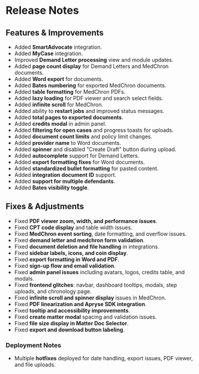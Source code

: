 # Release Notes

## Features & Improvements
- Added **SmartAdvocate** integration.
- Added **MyCase** integration.
- Improved **Demand Letter processing** view and module updates.
- Added **page count display** for Demand Letters and MedChron documents.
- Added **Word export** for documents.
- Added **Bates numbering** for exported MedChron documents.
- Added **table formatting** for MedChron PDFs.
- Added **lazy loading** for PDF viewer and search select fields.
- Added **infinite scroll** for MedChron.
- Added ability to **restart jobs** and improved status messages.
- Added **total pages to exported documents**.
- Added **credits modal** in admin panel.
- Added **filtering for open cases** and progress toasts for uploads.
- Added **document count limits** and policy limit changes.
- Added **provider name** to Word documents.
- Added **spinner** and disabled "Create Draft" button during upload.
- Added **autocomplete** support for Demand Letters.
- Added **export formatting fixes** for Word documents.
- Added **standardized bullet formatting** for pasted content.
- Added **integration document ID** support.
- Added **support for multiple defendants**.
- Added **Bates visibility toggle**.

## Fixes & Adjustments
- Fixed **PDF viewer zoom, width, and performance issues**.
- Fixed **CPT code display** and table width issues.
- Fixed **MedChron event sorting**, date formatting, and overflow issues.
- Fixed **demand letter and medchron form validation**.
- Fixed **document deletion and file handling** in integrations.
- Fixed **sidebar labels, icons, and coin display**.
- Fixed **export formatting in Word and PDF**.
- Fixed **sign-up flow and email validation**.
- Fixed **admin panel issues** including avatars, logos, credits table, and modals.
- Fixed **frontend glitches**: navbar, dashboard tooltips, modals, step uploads, and chronology page.
- Fixed **infinite scroll and spinner display** issues in MedChron.
- Fixed **PDF linearization and Apryse SDK integration**.
- Fixed **tooltip and accessibility improvements**.
- Fixed **create matter modal** spacing and validation issues.
- Fixed **file size display in Matter Doc Selector**.
- Fixed **export and download button labeling**.

### Deployment Notes
- Multiple **hotfixes** deployed for date handling, export issues, PDF viewer, and file uploads.

